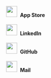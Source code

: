 <a href="https://apps.apple.com/kr/developer/hyeji-ko/id1715536684">
  <img src="https://github.com/Ko-HyeJi/Ko-HyeJi/assets/88470545/912e987f-2215-4248-b353-138eaa40ff95" style="width: 30px;"></a>&nbsp;
  <b>App Store</b><br><br>

<a href="https://www.linkedin.com/in/ko-hyeji/">
  <img src="https://play-lh.googleusercontent.com/kMofEFLjobZy_bCuaiDogzBcUT-dz3BBbOrIEjJ-hqOabjK8ieuevGe6wlTD15QzOqw" style="width: 30px;"></a>&nbsp;
  <b>LinkedIn</b><br><br>

<a href="https://github.com/Ko-HyeJi">
  <img src="https://cdn-icons-png.flaticon.com/512/25/25231.png" style="width: 30px;"></a>&nbsp;
  <b>GitHub</b><br><br>

<a href="hy2ji.k5@gmail.com">
  <img src="https://play-lh.googleusercontent.com/0zNZ_2F9UgHUCc9UWnrP1ARHHA4a4l0KkR8F8CkdKOs2oXdlO1qeTdaFaNSGQDIc1b8" style="width: 30px;"></a>&nbsp;
  <b>Mail</b><br><br>
  
